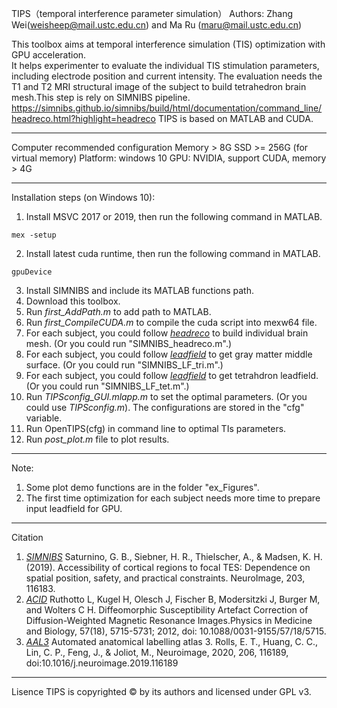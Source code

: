 TIPS（temporal interference parameter simulation）
Authors: Zhang Wei(weisheep@mail.ustc.edu.cn) and Ma Ru (maru@mail.ustc.edu.cn)

This toolbox aims at temporal interference simulation (TIS) optimization with GPU acceleration.   
It helps experimenter to evaluate the individual TIS stimulation parameters, including electrode position and current intensity.
The evaluation needs the T1 and T2 MRI structural image of the subject to build tetrahedron brain mesh.This step is rely on SIMNIBS pipeline. 
    https://simnibs.github.io/simnibs/build/html/documentation/command_line/headreco.html?highlight=headreco
TIPS is based on MATLAB and CUDA. 
****
Computer recommended configuration
Memory > 8G 
SSD >= 256G (for virtual memory)
Platform: windows 10
GPU: NVIDIA, support CUDA, memory > 4G 
****
Installation steps (on Windows 10):
1. Install MSVC 2017 or 2019, then run the following command in MATLAB.
```
mex -setup
```
2. Install latest cuda runtime, then run the following command in MATLAB.

```
gpuDevice
```
3. Install SIMNIBS and include its MATLAB functions path. 
4. Download this toolbox. 
5. Run _first_AddPath.m_ to add path to MATLAB.
6. Run _first_CompileCUDA.m_ to compile the cuda script into mexw64 file.
7. For each subject, you could follow [_headreco_](https://simnibs.github.io/simnibs/build/html/documentation/command_line/headreco.html?highlight=headreco) to build individual brain mesh. 
    (Or you could run "SIMNIBS_headreco.m".)
8. For each subject, you could follow [_leadfield_](https://simnibs.github.io/simnibs/build/html/documentation/sim_struct/tdcsleadfield.html#tdcsleadfield-doc) to get gray matter middle surface.
    (Or you could run "SIMNIBS_LF_tri.m".)
9. For each subject, you could follow [_leadfield_](https://simnibs.github.io/simnibs/build/html/documentation/sim_struct/tdcsleadfield.html#tdcsleadfield-doc) to get tetrahdron leadfield.
    (Or you could run "SIMNIBS_LF_tet.m".) 
10. Run _TIPSconfig_GUI.mlapp.m_ to set the optimal parameters. (Or you could use _TIPSconfig.m_). The configurations are stored in the "cfg" variable.
11. Run OpenTIPS(cfg) in command line to optimal TIs parameters.
12. Run  _post_plot.m_ file to plot results.
****
Note:
1. Some plot demo functions are in the folder "ex_Figures".
2. The first time optimization for each subject needs more time to prepare input leadfield for GPU.
****
Citation
1. [_SIMNIBS_](https://simnibs.github.io/simnibs/build/html/index.html)
Saturnino, G. B., Siebner, H. R., Thielscher, A., & Madsen, K. H. (2019). Accessibility of cortical regions to focal TES: Dependence on spatial position, safety, and practical constraints. NeuroImage, 203, 116183.
2. [_ACID_](http://www.diffusiontools.com/index.html)
Ruthotto L, Kugel H, Olesch J, Fischer B, Modersitzki J, Burger M, and Wolters C H. Diffeomorphic Susceptibility Artefact Correction of Diffusion-Weighted Magnetic Resonance Images.Physics in Medicine and Biology, 57(18), 5715-5731; 2012, doi: 10.1088/0031-9155/57/18/5715.
3. [_AAL3_](https://www.gin.cnrs.fr/en/tools/aal/)
Automated anatomical labelling atlas 3. Rolls, E. T., Huang, C. C., Lin, C. P., Feng, J., & Joliot, M., Neuroimage, 2020, 206, 116189, doi:10.1016/j.neuroimage.2019.116189
****
Lisence
TIPS is copyrighted © by its authors and licensed under GPL v3.

